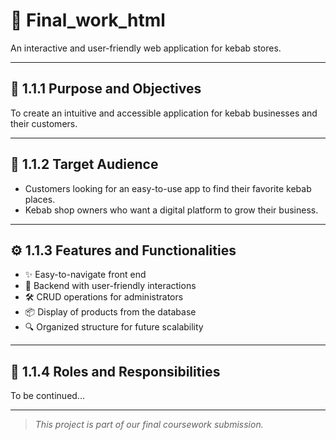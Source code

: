 # 🥙 Final_work_html

An interactive and user-friendly web application for kebab stores.

---

## 📌 1.1.1 Purpose and Objectives

To create an intuitive and accessible application for kebab businesses and their customers.

---

## 🎯 1.1.2 Target Audience

- Customers looking for an easy-to-use app to find their favorite kebab places.
- Kebab shop owners who want a digital platform to grow their business.

---

## ⚙️ 1.1.3 Features and Functionalities

- ✨ Easy-to-navigate front end
- 🧩 Backend with user-friendly interactions
- 🛠️ CRUD operations for administrators
- 📦 Display of products from the database
- 🔍 Organized structure for future scalability

---

## 👥 1.1.4 Roles and Responsibilities

To be continued...

---

> _This project is part of our final coursework submission._
